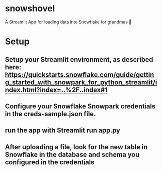 # snowshovel
A Streamlit App for loading data into Snowflake for grandmas :older_woman:

# Setup
## Setup your Streamlit environment, as described here: https://quickstarts.snowflake.com/guide/getting_started_with_snowpark_for_python_streamlit/index.html?index=..%2F..index#1
## Configure your Snowflake Snowpark credentials in the creds-sample.json file.
## run the app with Streamlit run app.py
## After uploading a file, look for the new table in Snowflake in the database and schema you configured in the credentials

